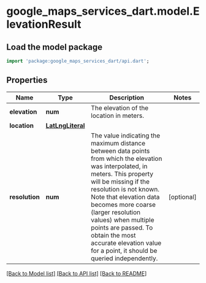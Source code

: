 # google_maps_services_dart.model.ElevationResult

## Load the model package
```dart
import 'package:google_maps_services_dart/api.dart';
```

## Properties
Name | Type | Description | Notes
------------ | ------------- | ------------- | -------------
**elevation** | **num** | The elevation of the location in meters. | 
**location** | [**LatLngLiteral**](LatLngLiteral.md) |  | 
**resolution** | **num** | The value indicating the maximum distance between data points from which the elevation was interpolated, in meters. This property will be missing if the resolution is not known. Note that elevation data becomes more coarse (larger resolution values) when multiple points are passed. To obtain the most accurate elevation value for a point, it should be queried independently. | [optional] 

[[Back to Model list]](../README.md#documentation-for-models) [[Back to API list]](../README.md#documentation-for-api-endpoints) [[Back to README]](../README.md)


